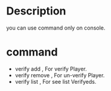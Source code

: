 # Description

 you can use command only on console.
 
# command
 - verify add <name> , For verify Player.
 - verify remove <name> , For un-verify Player.
 - verify list , For see list Verifyeds.

